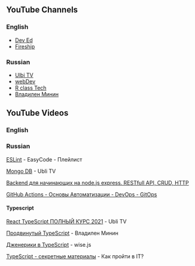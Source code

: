 ## YouTube Channels

### English

- [Dev Ed](https://www.youtube.com/c/DevEd)
- [Fireship](https://www.youtube.com/channel/UCsBjURrPoezykLs9EqgamOA)

### Russian

- [Ulbi TV](https://www.youtube.com/c/UlbiTV)
- [webDev](https://www.youtube.com/c/YauhenKavalchuk)
- [R class Tech](https://www.youtube.com/channel/UC3F8aC0Ypyv12MpEDrpJ-6g)
- [Владилен Минин](https://www.youtube.com/channel/UCg8ss4xW9jASrqWGP30jXiw)

## YouTube Videos

### English

### Russian

[ESLint](https://www.youtube.com/playlist?list=PLlwtdxQXoJAvMeHYm-bMyTECOjKAXLFN0) - EasyCode - Плейлист

[Mongo DB](https://www.youtube.com/watch?v=LNvmI8a9jwY) - Ubli TV

[Backend для начинающих на node.js express. RESTfull API, CRUD, HTTP](https://www.youtube.com/watch?v=tKM44vPHU0U)

[GitHub Actions - Основы Автоматизации - DevOps - GitOps](https://www.youtube.com/watch?v=Yg5rpke79X4)

#### Typescript

[React TypeScript ПОЛНЫЙ КУРС 2021](https://www.youtube.com/watch?v=92qcfeWxtnY) - Ubli TV

[Продвинутый TypeScript](https://www.youtube.com/watch?v=7NU6K4170As) - Владилен Минин

[Дженерики в TypeScript](https://www.youtube.com/watch?v=L1ONtRnIxcY) - wise.js

[TypeScript - секретные материалы](https://www.youtube.com/watch?v=JJ171w3u2wQ) - Как пройти в IT?
